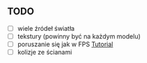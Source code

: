 ## TODO
- [ ] wiele źródeł światła
- [ ] tekstury (powinny być na każdym modelu)
- [ ] poruszanie się jak w FPS [Tutorial](http://www.opengl-tutorial.org/beginners-tutorials/tutorial-6-keyboard-and-mouse/)
- [ ] kolizje ze ścianami 